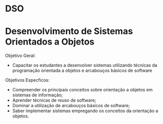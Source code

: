 # DSO
# Desenvolvimento de Sistemas Orientados a Objetos

Objetivo Geral:
 - Capacitar os estudantes a desenvolver sistemas utilizando técnicas da programação orientada a objetos e arcabouços básicos de software
 
Objetivos Especficos:
 -  Compreender os principais conceitos sobre orientação a objetos em sistemas de informação;
 -  Aprender técnicas de reuso de software;
 -  Dominar a utilização de arcabouços básicos de software;
 -  Saber implementar sistemas empregando os conceitos da orientação a objetos.
